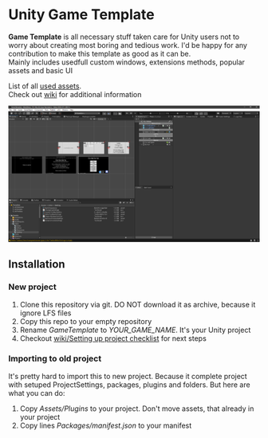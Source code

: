 # Unity Game Template
**Game Template** is all necessary stuff taken care for Unity users not to worry about creating most boring and tedious work. I'd be happy for any contribution to make this template as good as it can be.  
Mainly includes usedfull custom windows, extensions methods, popular assets and basic UI


List of all [used assets](https://github.com/Team-on/UnityGameTemplate/wiki/Used-assets).  
Check out [wiki](https://github.com/Team-on/UnityGameTemplate/wiki) for additional information


![Screenshot3](Screenshots/Template/GameTemplate_1.png)  


## Installation
### New project
 1) Clone this repository via git. DO NOT download it as archive, because it ignore LFS files
 2) Copy this repo to your empty repository
 3) Rename *GameTemplate* to *YOUR_GAME_NAME*. It's your Unity project
 4) Checkout [wiki/Setting up project checklist](https://github.com/Team-on/UnityGameTemplate/wiki/Setting-up-project-checklist-&-Before-build-checklist) for next steps
### Importing to old project
It's pretty hard to import this to new project. Because it complete project with setuped ProjectSettings, packages, plugins and folders. But here are what you can do:
 1) Copy *Assets/Plugins* to your project. Don't move assets, that already in your project
 2) Copy lines *Packages/manifest.json* to your manifest
